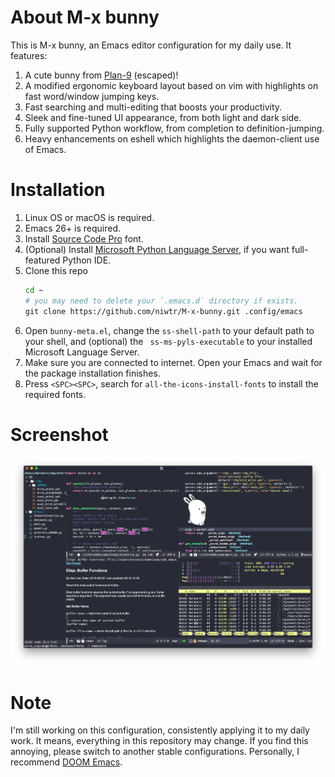 # About M-x bunny
This is M-x bunny, an Emacs editor configuration for my daily use. It features:
1. A cute bunny from [Plan-9](https://9p.io/plan9/) (escaped)!
1. A modified ergonomic keyboard layout based on vim with highlights on fast word/window jumping keys.
2. Fast searching and multi-editing that boosts your productivity.
2. Sleek and fine-tuned UI appearance, from both light and dark side.
3. Fully supported Python workflow, from completion to definition-jumping.
4. Heavy enhancements on eshell which highlights the daemon-client use of Emacs.
# Installation
1. Linux OS or macOS is required.
1. Emacs 26+ is required.
2. Install [Source Code Pro](https://github.com/adobe-fonts/source-code-pro) font.
3. (Optional) Install [Microsoft Python Language Server](https://github.com/emacs-lsp/lsp-python-ms), if you want full-featured Python IDE.
4. Clone this repo
	```bash
	cd ~
	# you may need to delete your `.emacs.d` directory if exists.
	‌git clone https://github.com/niwtr/M-x-bunny.git .config/emacs
	```
5. Open `bunny-meta.el`, change the `ss-shell-path` to your default path to your shell, and (optional) the ` ss-ms-pyls-executable` to your installed Microsoft Language Server.
6. Make sure you are connected to internet. Open your Emacs and wait for the package installation finishes.
7. Press `<SPC><SPC>`, search for `all-the-icons-install-fonts` to install the required fonts.
# Screenshot
![M-x bunny on the dark side.](doc/screenshot.png)
# Note
I'm still working on this configuration, consistently applying it to my daily work. It means, everything in this repository may change. If you find this annoying, please switch to another stable configurations. Personally, I recommend [DOOM Emacs](https://github.com/hlissner/doom-emacs).
